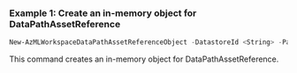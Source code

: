 ### Example 1: Create an in-memory object for DataPathAssetReference
```powershell
New-AzMLWorkspaceDataPathAssetReferenceObject -DatastoreId <String> -Path <String>
```

This command creates an in-memory object for DataPathAssetReference.

